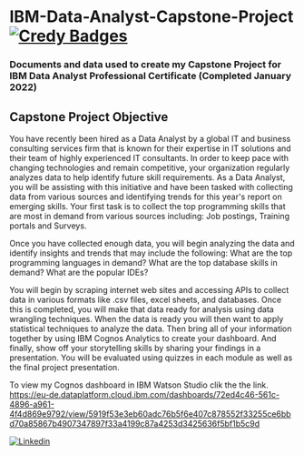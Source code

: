 # IBM-Data-Analyst-Capstone-Project                [![Credy Badges](https://images.credly.com/size/110x110/images/f02ecb21-5237-4974-b259-0a8f74675c59/Data_Analyst_Capstone.png)](https://www.credly.com/earner/earned/badge/a815c68e-704f-4b28-ba4d-9b3faa1909c1)

### Documents and data used to create my Capstone Project for IBM Data Analyst Professional Certificate (Completed January 2022)

## Capstone Project Objective
You have recently been hired as a Data Analyst by a global IT and business consulting services firm that is known for their expertise in IT solutions and their team of highly experienced IT consultants.  In order to keep pace with changing technologies and remain competitive, your organization regularly analyzes data to help identify future skill requirements.  As a Data Analyst, you will be assisting with this initiative and have been tasked with collecting data from various sources and identifying trends for this year's report on emerging skills.  Your first task is to collect the top programming skills that are most in demand from various sources including: Job postings, Training portals and Surveys.

Once you have collected enough data, you will begin analyzing the data and identify insights and trends that may include the following: What are the top programming languages in demand? What are the top database skills in demand? What are the popular IDEs?

You will begin by scraping internet web sites and accessing APIs to collect data in various formats like .csv files, excel sheets, and databases.  Once this is completed, you will make that data ready for analysis using data wrangling techniques.  When the data is ready you will then want to apply statistical techniques to analyze the data.  Then bring all of your information together by using IBM Cognos Analytics to create your dashboard.  And finally, show off your storytelling skills by sharing your findings in a presentation.  You will be evaluated using quizzes in each module as well as the final project presentation.

To view my  Cognos dashboard in IBM Watson Studio clik the the link. https://eu-de.dataplatform.cloud.ibm.com/dashboards/72ed4c46-561c-4896-a961-4f4d869e9792/view/5919f53e3eb60adc76b5f6e407c878552f33255ce6bbd70a85867b4907347897f33a4199c87a4253d3425636f5bf1b5c9d



[![Linkedin](https://content.linkedin.com/content/dam/me/business/en-us/amp/brand-site/v2/bg/LI-Bug.svg.original.svg)](http://www.linkedin.com/in/nsengiyumva/)
